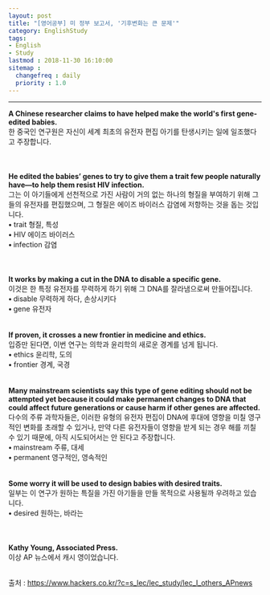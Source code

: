 ```yaml
---
layout: post
title: "[영어공부] 미 정부 보고서, '기후변화는 큰 문제'"
category: EnglishStudy
tags:
- English
- Study
lastmod : 2018-11-30 16:10:00
sitemap :
  changefreq : daily
  priority : 1.0
---
```


***

<!--미리보기-->
<span class="style1"><strong>A  Chinese researcher claims to have helped make the world's first gene-edited  babies.<br>
</strong></span><span class="style12">한 중국인 연구원은  자신이 세계 최초의 유전자 편집 아기를 탄생시키는 일에 일조했다고 주장합니다.</span><br>
<br>
<span class="style1"><strong><br></strong></span><br><span class="style1"><strong>He  edited the babies’ genes to try to give them a trait few people naturally  have—to help them resist HIV infection.<br>
  </strong></span><span class="style12">그는 이 아기들에게  선천적으로 가진 사람이 거의 없는 하나의 형질을 부여하기 위해 그들의 유전자를 편집했으며, 그 형질은  에이즈 바이러스 감염에 저항하는 것을 돕는 것입니다.</span><span class="style9"><br>
  </span><span class="style15"><strong class="style15">•</strong> trait 형질, 특성<br>
  <strong class="style15">•</strong> HIV 에이즈 바이러스<br>
  <strong class="style15">• </strong>infection  감염<br>
</span><br>
<span class="style1"><strong><br></strong></span><br><span class="style1"><strong>It  works by making a cut in the DNA to disable a specific gene.<br>
  </strong></span><span class="style12">이것은 한 특정  유전자를 무력하게 하기 위해 그 DNA를 잘라냄으로써 만들어집니다.</span><span class="style15"><br>
  <strong class="style15">• </strong>disable  무력하게 하다, 손상시키다</span><span class="style15"><br>
  <strong class="style15">• </strong>gene 유전자</span><br>
<span class="style1"><strong><br></strong></span><br><span class="style1"><strong>If  proven, it crosses a new frontier in medicine and ethics.<br>
  </strong></span><span class="style12">입증만 된다면, 이번 연구는 의학과 윤리학의 새로운 경계를 넘게 됩니다.</span><span class="style9"><br>
  </span><span class="style15"><strong class="style15">•</strong> ethics  윤리학, 도의</span><br>
  <span class="style15"><strong class="style15">•</strong> frontier  경계, 국경</span><br>
<span class="style1"><strong><br></strong></span><br><span class="style1"><strong>Many  mainstream scientists say this type of gene editing should not be attempted yet  because it could make permanent changes to DNA that could affect future  generations or cause harm if other genes are affected.<br>
  </strong></span><span class="style12">다수의 주류  과학자들은, 이러한 유형의 유전자 편집이 DNA에 후대에  영향을 미칠 영구적인 변화를 초래할 수 있거나, 만약 다른 유전자들이 영향을 받게 되는 경우 해를 끼칠  수 있기 때문에, 아직 시도되어서는 안 된다고 주장합니다.</span><span class="style9"><br>
</span><span class="style15"><strong class="style15">• </strong>mainstream  주류, 대세</span><br>
<span class="style15"><strong class="style15">•</strong> permanent  영구적인, 영속적인</span><br>
<span class="style1"><strong><br></strong></span><br><span class="style1"><strong>Some  worry it will be used to design babies with desired traits.<br>
  </strong></span><span class="style12">일부는 이 연구가  원하는 특질을 가진 아기들을 만들 목적으로 사용될까 우려하고 있습니다.</span><span class="style9"><br>
</span>  <span class="style15"><strong class="style15">•</strong> desired  원하는, 바라는<br>
</span><br>
<span class="style1"><strong><br></strong></span><br><span class="style1"><strong>Kathy  Young, Associated Press.<br>
  </strong></span><span class="style12">이상 AP 뉴스에서 캐시 영이었습니다.</span><span class="style9"><br>
</span><br>

출처 : https://www.hackers.co.kr/?c=s_lec/lec_study/lec_I_others_APnews
